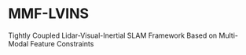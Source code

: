 # MMF-LVINS
Tightly Coupled Lidar-Visual-Inertial SLAM Framework Based on Multi-Modal Feature Constraints
